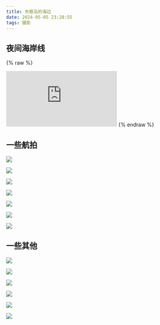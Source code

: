```yaml
---
title: 东极岛的海边
date: 2024-05-05 23:28:55
tags: 摄影
---
```


## 夜间海岸线

{% raw %}
<iframe id="dogePlayerFrame" src="https://player.dogecloud.com/web/player.html?vcode=fe11b8b62c7f68b3&userId=2561&autoPlay=false&inFrame=true" allowfullscreen="true" msallowfullscreen="true" webkitallowfullscreen="true" mozallowfullscreen="true" oallowfullscreen="true" allowtransparency="true" scrolling="no" frameborder="0" allow="accelerometer; autoplay; encrypted-media; gyroscope; picture-in-picture; fullscreen" referrerPolicy="unsafe-url"></iframe>
{% endraw %}

## 一些航拍
![](https://pic.shaoyecheng.com/blog/2024-05-eastest-island/dji_fly_20240504_185336_67_1714830632818_photo.jpg)

![](https://pic.shaoyecheng.com/blog/2024-05-eastest-island/dji_fly_20240504_184718_61_1714830642425_photo.jpg)

![](https://pic.shaoyecheng.com/blog/2024-05-eastest-island/dji_fly_20240504_190108_76_1714830629956_photo.jpg)

![](https://pic.shaoyecheng.com/blog/2024-05-eastest-island/dji_fly_20240504_185840_74_1714830631922_photo.jpg)

![](https://pic.shaoyecheng.com/blog/2024-05-eastest-island/dji_fly_20240504_204058_99_1714826857636_photo.jpg)

![](https://pic.shaoyecheng.com/blog/2024-05-eastest-island/dji_fly_20240504_204244_104_1714826853496_photo.jpg)

![](https://pic.shaoyecheng.com/blog/2024-05-eastest-island/dji_fly_20240504_204434_108_1714826850063_photo.jpg)

## 一些其他
![](https://pic.shaoyecheng.com/blog/2024-05-eastest-island/DSC03404.jpg)

![](https://pic.shaoyecheng.com/blog/2024-05-eastest-island/DSC03748.jpg)

![](https://pic.shaoyecheng.com/blog/2024-05-eastest-island/DSC03754.jpg)

![](https://pic.shaoyecheng.com/blog/2024-05-eastest-island/DSC03695.jpg)

![](https://pic.shaoyecheng.com/blog/2024-05-eastest-island/DSC02558.jpg)

![](https://pic.shaoyecheng.com/blog/2024-05-eastest-island/DSC02612.jpg)